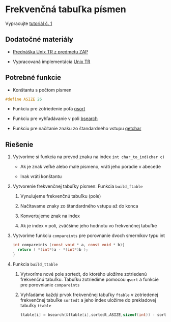 # Frekvenčná tabuľka písmen

Vypracujte [tutoriál č. 1](http://it4kt.cnl.sk/c/pvjc/2017/labs.01.html)

## Dodatočné materiály

  - [Prednáška Unix TR z predmetu
    ZAP](http://nlp.web.tuke.sk/zap/prednasky/09Tr/)

  - Vypracovaná implementácia [Unix TR](danotr.c)

## Potrebné funkcie

  - Konštantu s počtom písmen

<!-- end list -->

``` c
#define ASIZE 26
```

  - Funkciu pre zotriedenie poľa
    [qsort](http://www.cplusplus.com/reference/cstdlib/qsort/)

  - Funkciu pre vyhľadávanie v poli
    [bsearch](http://www.cplusplus.com/reference/cstdlib/bsearch/)

  - Funkciu pre načítanie znaku zo štandardného vstupu
    [getchar](http://www.cplusplus.com/reference/cstdio/getchar/)

## Riešenie

1.  Vytvoríme si funkcia na prevod znaku na index `int char_to_ind(char
    c)`
    
      - Ak je znak veľké alebo malé písmeno, vráti jeho poradie v
        abecede
    
      - Inak vráti konštantu

2.  Vytvorenie frekvenčnej tabuľky písmen: Funkcia `build_ftable`
    
    1.  Vynulujeme frekvenčnú tabuľku (pole)
    
    2.  Načítavame znaky zo štandardného vstupu až do konca
    
    3.  Konvertujeme znak na index
    
    4.  Ak je index v poli, zväčšíme jeho hodnotu vo frekvenčnej tabuľke

3.  Vytvoríme funkciu `compareints` pre porovnanie dvoch smerníkov typu
    int
    
    ``` c
    int compareints (const void * a, const void * b){
      return ( *(int*)a - *(int*)b );
    }
    ```

4.  Funkcia `build_ttable`
    
    1.  Vytvoríme nové pole sortedt, do ktorého uložíme zotriedenú
        frekvenčnú tabuľku. Tabuľku zotriedime pomocou `qsort` a funkcie
        pre porovnianie `compareints`
    
    2.  Vyhľadáme každý prvok frekvenčnej tabuľky `ftable` v zotriedenej
        frekvenčnej tabuľke `sortedt` a jeho index uložíme do
        prekladovej tabuľky `ttable`
        
        ``` c
        ttable[i] = bsearch(&ftable[i],sortedt,ASIZE,sizeof(int)) - sortedt;
        ```
